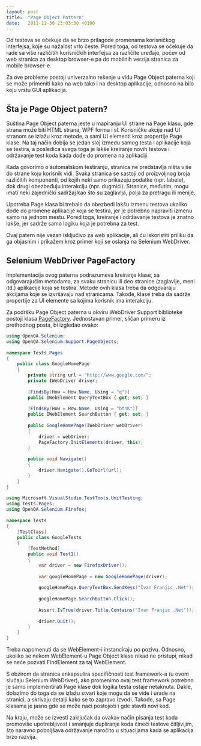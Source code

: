 ```yaml
---
layout: post
title:  "Page Object Pattern"
date:   2011-11-30 23:03:30 +0100
---
```


Od testova se očekuje da se brzo prilagode promenama korisničkog interfejsa, koje su nažalost vrlo česte. Pored toga, od testova se očekuje da rade sa više različitih korisničkih interfejsa za različite uređaje, počev od web stranica za desktop browser-e pa do mobilnih verzija stranica za mobile browser-e.

Za ove probleme postoji univerzalno rešenje u vidu Page Object paterna koji se može primeniti kako na web tako i na desktop aplikacije, odnosno na bilo koju vrstu GUI aplikacija.

## Šta je Page Object patern?

Suština Page Object paterna jeste u mapiranju UI strane na Page klasu, gde strana može biti HTML strana, WPF forma i sl. Korisničke akcije nad UI stranom se izlažu kroz metode, a sami UI elementi kroz propertije Page klase. Na taj način dobija se jedan sloj između samog testa i aplikacije koja se testira, a posledica svega toga je lakše kreiranje novih testova i održavanje test koda kada dođe do promena na aplikaciji.

Kada govorimo o automatskom testiranju, stranica ne predstavlja ništa više do strane koju korisnik vidi. Svaka stranica se sastoji od proizvoljnog broja različitih komponenti, od kojih neki samo prikazuju podatke (npr. labele), dok drugi obezbeđuju interakciju (npr. dugmići). Stranice, međutim, mogu imati neki zajednički sadržaj kao što su zaglavlja, polja za pretragu ili menije.

Upotreba Page klasa bi trebalo da obezbedi lakšu izmenu testova ukoliko dođe do promene aplikacije koja se testira, jer je potrebno napraviti izmenu samo na jednom mestu. Pored toga, kreiranje i održavanje testova je znatno lakše, jer sadrže samo logiku koja je potrebna za test.

Ovaj patern nije vezan isključivo za web aplikacije, ali ću iskoristiti priliku da ga objasnim i prikažem kroz primer koji se oslanja na Selenium WebDriver.

## Selenium WebDriver PageFactory

Implementacija ovog paterna podrazumeva kreiranje klase, sa odgovarajućim metodama, za svaku stranicu ili deo stranice (zaglavlje, meni itd.) aplikacije koja se testira. Metode ovih klasa treba da odgovaraju akcijama koje se izvršavaju nad stranicama. Takođe, klase treba da sadrže propertije za UI elemente sa kojima korisnik ima interakciju.

Za podršku Page Object paterna u okviru WebDriver Support biblioteke postoji klasa [PageFactory](http://code.google.com/p/selenium/wiki/PageFactory). Jednostavan primer, sličan primeru iz prethodnog posta, bi izgledao ovako:

```csharp
using OpenQA.Selenium;
using OpenQA.Selenium.Support.PageObjects;
 
namespace Tests.Pages
{
    public class GoogleHomePage
    {
        private string url = "http://www.google.com/";
        private IWebDriver driver;
 
        [FindsBy(How = How.Name, Using = "q")]
        public IWebElement QueryTextBox { get; set; }
 
        [FindsBy(How = How.Name, Using = "btnK")]
        public IWebElement SearchButton { get; set; }
 
        public GoogleHomePage(IWebDriver webDriver)
        {
            driver = webDriver;
            PageFactory.InitElements(driver, this);
        }
 
        public void Navigate()
        {
            driver.Navigate().GoToUrl(url);
        }
    }
}
 
using Microsoft.VisualStudio.TestTools.UnitTesting;
using Tests.Pages;
using OpenQA.Selenium.Firefox;
 
namespace Tests
{
    [TestClass]
    public class GoogleTests
    {
        [TestMethod]
        public void Test1()
        {
            var driver = new FirefoxDriver();
 
            var googleHomePage = new GoogleHomePage(driver);
 
            googleHomePage.QueryTextBox.SendKeys("Ivan Franjic .Net");
 
            googleHomePage.SearchButton.Click();
 
            Assert.IsTrue(driver.Title.Contains("Ivan Franjic .Net"));
 
            driver.Quit();
        }
    }
}
```

Treba napomenuti da se WebElement-i instanciraju po pozivu. Odnosno, ukoliko se nekom WebElement-u Page Object klase nikad ne pristupi, nikad se neće pozvati FindElement za taj WebElement.

S obzirom da stranica enkapsulira specifičnosti test framework-a (u ovom slučaju Selenium WebDriver), ako promenimo ovaj test framework potrebno je samo implementirati Page klase dok logika testa ostaje netaknuta. Dakle, dolazimo do toga da se izlažu stvari koje mogu da se vide i urade na stranici, a skrivaju detalji kako se to zapravo izvodi. Takođe, sa Page klasama je jasno gde se može naći postojeći i gde staviti novi kod.

Na kraju, može se izvesti zaključak da ovakav način pisanja test koda promoviše upotrebljivost i smanjuje dupliranje koda čineći testove čitljivijim, što naravno poboljšava održavanje naročito u situacijama kada se aplikacija brzo razvija.
